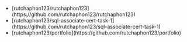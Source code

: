 <ul id="recent-projects">
  <li>[rutchaphon123/rutchaphon123](https://github.com/rutchaphon123/rutchaphon123)</li>
  <li>[rutchaphon123/sql-associate-cert-task-1](https://github.com/rutchaphon123/sql-associate-cert-task-1)</li>
  <li>[rutchaphon123/portfolio](https://github.com/rutchaphon123/portfolio)</li>
</ul>
